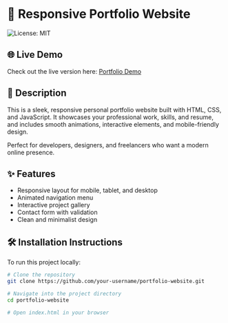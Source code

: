 # 🚀 Responsive Portfolio Website

![License: MIT](https://img.shields.io/badge/License-MIT-green.svg)

## 🌐 Live Demo

Check out the live version here: [Portfolio Demo](https://your-demo-link.com)

## 📄 Description

This is a sleek, responsive personal portfolio website built with HTML, CSS, and JavaScript. It showcases your professional work, skills, and resume, and includes smooth animations, interactive elements, and mobile-friendly design.

Perfect for developers, designers, and freelancers who want a modern online presence.

## ✨ Features

- Responsive layout for mobile, tablet, and desktop
- Animated navigation menu
- Interactive project gallery
- Contact form with validation
- Clean and minimalist design

## 🛠️ Installation Instructions

To run this project locally:

```bash
# Clone the repository
git clone https://github.com/your-username/portfolio-website.git

# Navigate into the project directory
cd portfolio-website

# Open index.html in your browser

